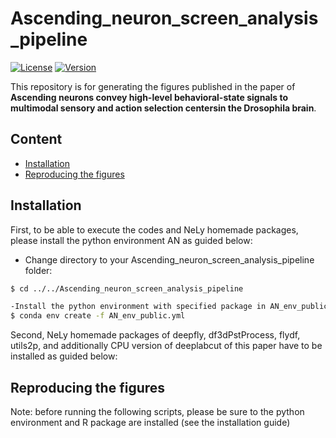 # Ascending_neuron_screen_analysis_pipeline
[![License](https://img.shields.io/badge/License-Apache%202.0-blue.svg)](https://opensource.org/licenses/Apache-2.0)
[![Version](https://badge.fury.io/gh/tterb%2FHyde.svg)](https://badge.fury.io/gh/tterb%2FHyde)

This repository is for generating the figures published in the paper of **Ascending neurons convey high-level behavioral-state signals to multimodal sensory and action selection centersin the Drosophila brain**.





## Content
- [Installation](#installation)
- [Reproducing the figures](#reproducing-the-figures)

## Installation

First, to be able to execute the codes and NeLy homemade packages, please install the python environment AN as guided below:
- Change directory to your Ascending_neuron_screen_analysis_pipeline folder:
```bash
$ cd ../../Ascending_neuron_screen_analysis_pipeline
```
```bash
-Install the python environment with specified package in AN_env_public.yml
$ conda env create -f AN_env_public.yml
```

Second, NeLy homemade packages of deepfly, df3dPstProcess, flydf, utils2p, and additionally CPU version of deeplabcut of this paper have to be installed as guided below:







## Reproducing the figures

Note: before running the following scripts, please be sure to the python environment and R package are installed (see the installation guide)


